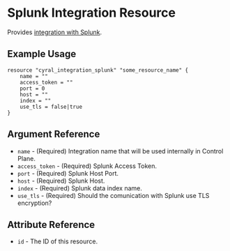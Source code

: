 # Splunk Integration Resource

Provides [integration with Splunk](https://cyral.com/docs/integrations/siem/splunk/#procedure).

## Example Usage

```hcl
resource "cyral_integration_splunk" "some_resource_name" {
    name = ""
    access_token = ""
    port = 0
    host = ""
    index = ""
    use_tls = false|true
}
```

## Argument Reference

* `name` - (Required) Integration name that will be used internally in Control Plane.
* `access_token` - (Required) Splunk Access Token.
* `port` - (Required) Splunk Host Port.
* `host` - (Required) Splunk Host.
* `index` - (Required) Splunk data index name.
* `use_tls` - (Required) Should the comunication with Splunk use TLS encryption?

## Attribute Reference

* `id` - The ID of this resource.